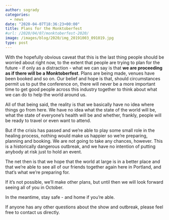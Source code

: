```yaml
---
author: sogrady
categories:
  - news
date: "2020-04-07T18:36:23+00:00"
title: Plans for the Monktoberfest
#url: /2020/04/07/monktoberfest-2020/
image: /images/blog/2020/img_20191003_091019.jpg
type: post
---
```


With the hopefully obvious caveat that this is the last thing people should be worried about right now, to the extent that people are trying to plan for the future - if only as a distraction - what we can say is that **we are proceeding as if there will be a Monktoberfest**. Plans are being made, venues have been booked and so on. Our belief and hope is that, should circumstances permit us to put the conference on, there will never be a more important time to get good people across this industry together to think about what we can do to help the world around us.

All of that being said, the reality is that we basically have no idea where things go from here. We have no idea what the state of the world will be, what the state of everyone’s health will be and whether, frankly, people will be ready to travel or even want to attend.

But if the crisis has passed and we’re able to play some small role in the healing process, nothing would make us happier so we’re preparing, planning and booking. We are not going to take any chances, however. This is a historically dangerous outbreak, and we have no intention of putting anybody at risk just to hold an event.

The net then is that we hope that the world at large is in a better place and that we’re able to see all of our friends together again here in Portland, and that’s what we’re preparing for.

If it’s not possible, we’ll make other plans, but until then we will look forward seeing all of you in October.

In the meantime, stay safe - and home if you’re able.

If anyone has any other questions about the show and outbreak, please feel free to contact us directly.
